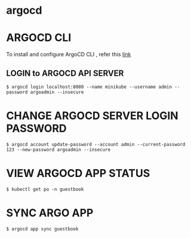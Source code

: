 # argocd

# ARGOCD CLI
To install and configure ArgoCD CLI , refer this [link](https://github.com/mykloudjourney/pre-requisites/blob/main/install-argocli.md)

## LOGIN to ARGOCD API SERVER
```shell
$ argocd login localhost:8080 --name minikube --username admin --password argoadmin --insecure
```

# CHANGE ARGOCD SERVER LOGIN PASSWORD
```shell
$ argocd account update-password --account admin --current-password 123 --new-password argoadmin --insecure
```

# VIEW ARGOCD APP STATUS
```shell
$ kubectl get po -n guestbook
```

# SYNC ARGO APP
```shell
$ argocd app sync guestbook
```